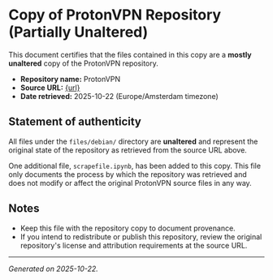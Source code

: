 # Copy of ProtonVPN Repository (Partially Unaltered)

This document certifies that the files contained in this copy are a **mostly unaltered** copy of the ProtonVPN repository.

* **Repository name:** ProtonVPN
* **Source URL:** [{url}](https://repo.protonvpn.com/debian/)
* **Date retrieved:** 2025-10-22 (Europe/Amsterdam timezone)

## Statement of authenticity

All files under the `files/debian/` directory are **unaltered** and represent the original state of the repository as retrieved from the source URL above.

One additional file, `scrapefile.ipynb`, has been added to this copy. This file only documents the process by which the repository was retrieved and does not modify or affect the original ProtonVPN source files in any way.

## Notes

* Keep this file with the repository copy to document provenance.
* If you intend to redistribute or publish this repository, review the original repository's license and attribution requirements at the source URL.

---

*Generated on 2025-10-22.*
